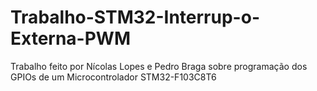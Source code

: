 # Trabalho-STM32-Interrup-o-Externa-PWM

Trabalho feito por Nícolas Lopes e Pedro Braga sobre programação dos GPIOs de um Microcontrolador STM32-F103C8T6
